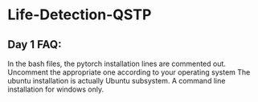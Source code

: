 # Life-Detection-QSTP

## Day 1 FAQ:

In the bash files, the pytorch installation lines are commented out. Uncomment the appropriate one according to your operating system
The ubuntu installation is actually Ubuntu subsystem. A command line installation for windows only.
